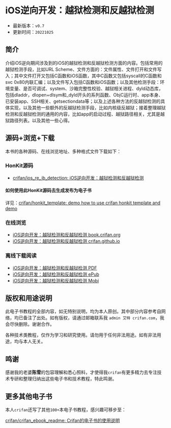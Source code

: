 # iOS逆向开发：越狱检测和反越狱检测

* 最新版本：`v0.7`
* 更新时间：`20221025`

## 简介

介绍iOS逆向期间涉及到的iOS的越狱检测和反越狱检测方面的内容。包括常用的越狱检测手段，比如URL Scheme、文件方面的：文件属性、文件打开和文件写入；其中文件打开又包括C函数和iOS函数，其中C函数又包括syscall的C函数和svc 0x80内联汇编；以及文件写入包括C函数和iOS函数；以及其他检测手段：环境变量、是否可调试、system、沙箱完整性校验、越狱相关进程、dyld动态库，包括dladdr，dlopen+dlsym和_dyld开头的系列函数、ObjC运行时、app本身、已安装app、SSH相关、getsectiondata等；以及上述各种方法的反越狱检测的具体实现，以及其他一些额外的反越狱检测手段，比如内核级反越狱；接着整理越狱检测和反越狱检测的通用的内容，比如app的启动过程、越狱路径相关，尤其是越狱路径列表。以及其他一些心得。

## 源码+浏览+下载

本书的各种源码、在线浏览地址、多种格式文件下载如下：

### HonKit源码

* [crifan/ios_re_jb_detection: iOS逆向开发：越狱检测和反越狱检测](https://github.com/crifan/ios_re_jb_detection)

#### 如何使用此HonKit源码去生成发布为电子书

详见：[crifan/honkit_template: demo how to use crifan honkit template and demo](https://github.com/crifan/honkit_template)

### 在线浏览

* [iOS逆向开发：越狱检测和反越狱检测 book.crifan.org](https://book.crifan.org/books/ios_re_jb_detection/website)
* [iOS逆向开发：越狱检测和反越狱检测 crifan.github.io](https://crifan.github.io/ios_re_jb_detection/website)

### 离线下载阅读

* [iOS逆向开发：越狱检测和反越狱检测 PDF](https://book.crifan.org/books/ios_re_jb_detection/pdf/ios_re_jb_detection.pdf)
* [iOS逆向开发：越狱检测和反越狱检测 ePub](https://book.crifan.org/books/ios_re_jb_detection/epub/ios_re_jb_detection.epub)
* [iOS逆向开发：越狱检测和反越狱检测 Mobi](https://book.crifan.org/books/ios_re_jb_detection/mobi/ios_re_jb_detection.mobi)

## 版权和用途说明

此电子书教程的全部内容，如无特别说明，均为本人原创。其中部分内容参考自网络，均已备注了出处。如有版权，请通过邮箱联系我 `admin 艾特 crifan.com`，我会尽快删除。谢谢合作。

各种技术类教程，仅作为学习和研究使用。请勿用于任何非法用途。如有非法用途，均与本人无关。

## 鸣谢

感谢我的老婆**陈雪**的包容理解和悉心照料，才使得我`crifan`有更多精力去专注技术专研和整理归纳出这些电子书和技术教程，特此鸣谢。

## 更多其他电子书

本人`crifan`还写了其他`100+`本电子书教程，感兴趣可移步至：

[crifan/crifan_ebook_readme: Crifan的电子书的使用说明](https://github.com/crifan/crifan_ebook_readme)
